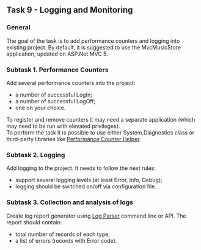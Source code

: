 ## Task 9 - Logging and Monitoring

### General

The goal of the task is to add performance counters and logging into existing project. By default, it is suggested to use the MvcMusicStore application, updated on ASP.Net MVC 5.

### Subtask 1. Performance Counters

Add several performance counters into the project:
+ a number of successful LogIn;
+ a number of successful LogOff;
+ one on your choice.

To register and remove counters it may need a separate application (which may need to be run with elevated privileges).  
To perform the task it is possible to use either System.Diagnostics class or third-party libraries like [Performance Counter Helper](https://perfmoncounterhelper.codeplex.com/).

### Subtask 2. Logging

Add logging to the project. It needs to follow the next rules:
+ support several logging levels (at least Error, Info, Debug);
+ logging should be switched on/off via configuration file.

### Subtask 3. Collection and analysis of logs

Create log report generator using [Log Parser](https://www.microsoft.com/en-us/download/details.aspx?id=24659) command line or API. The report should contain:
+ total number of records of each type;
+ a list of errors (records with Error code).
